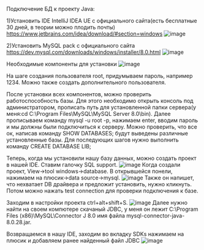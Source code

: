 Подключение БД к проекту Java:

1)Установить IDE IntelliJ IDEA UE c официального сайта(есть бесплатные 30 дней, в теории можно плодить почты)
https://www.jetbrains.com/idea/download/#section=windows
![image](https://user-images.githubusercontent.com/71120846/153244277-4dcab93f-aa1e-4708-a88e-adf0b752bdd2.png)

2)Установить MySQL pack с официального сайта
https://dev.mysql.com/downloads/windows/installer/8.0.html
![image](https://user-images.githubusercontent.com/71120846/153244499-d8e45713-32c2-4556-8c6e-cf5e07cd49a3.png)

  Необходимые компоненты для установки
![image](https://user-images.githubusercontent.com/71120846/153245110-430548a5-d4a5-414a-825c-6a42fa70b1b7.png)

  На шаге создания пользователя root, придумываем пароль, например 1234. Можно также создать дополнительного пользователя.

  После установки всех компонентов, можно проверить работоспособность базы. Для этого необходимо открыть консоль под администратором, прописать путь для установленной папки сервера(у меня:cd C:\Program Files\MySQL\MySQL Server 8.0\bin). Далее прописываем команду mysql -u root -p, нажимаем enter, вводим пароль и мы должны были подключиться к серверу. Можно проверить, что все ок, написав команду SHOW DATABASES; будут выведены различные установленные базы. Для последующих шагов нужно выполнить команду CREATE DATABASE LIB;

Теперь, когда мы установили нашу базу данных, можно создать проект в нашей IDE. Ставим галочку SQL support.
![image](https://user-images.githubusercontent.com/71120846/153249304-ba5a259f-04ae-44d3-a972-6541ba218a21.png)
Когда создали проект, View->tool windows->database. В открывшейся понели, нажимаем на плюсик->data source->mysql.
![image](https://user-images.githubusercontent.com/71120846/153250724-c1e8d28d-6548-45c8-8e7e-88d4cd10d88b.png)
Также он напишет, что нехватает DB драйвера и предложит установить, нужно кликнуть. Потом можно нажать test connection для проверки подключения к базе.

Заходим в настройки проекта ctrl+alt+shift+S.
![image](https://user-images.githubusercontent.com/71120846/153249907-15f6a55e-a451-4cfa-bd23-c346dc060edf.png)
Далее нужно найти на своем компютере скачаный JDBC, у меня он лежит C:\Program Files (x86)\MySQL\Connector J 8.0 имя файла mysql-connector-java-8.0.28.jar.

Возвращаемся в нашу IDE, заходим во вкладку SDKs нажимаем на плюсик и добавляем ранее найденный файл JDBC
![image](https://user-images.githubusercontent.com/71120846/153251399-546e6904-db07-4b0d-868b-3953ff2f5c43.png)
